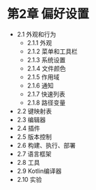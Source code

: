 # 第2章 偏好设置
- 2.1 外观和行为
    - 2.1.1 外观
    - 2.1.2 菜单和工具栏
    - 2.1.3 系统设置
    - 2.1.4 文件颜色
    - 2.1.5 作用域
    - 2.1.6 通知
    - 2.1.7 快速列表
    - 2.1.8 路径变量
- 2.2 键映射表
- 2.3 编辑器
- 2.4 插件
- 2.5 版本控制
- 2.6 构建、执行、部署
- 2.7 语言框架
- 2.8 工具
- 2.9 Kotlin编译器
- 2.10 实验